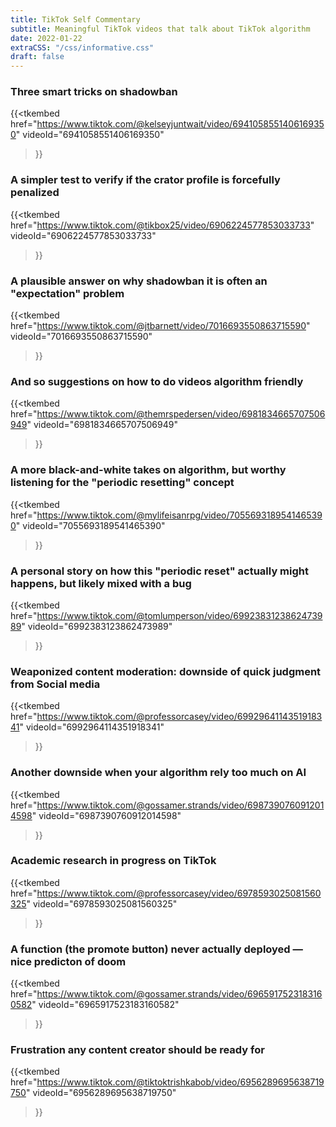 ```yaml
---
title: TikTok Self Commentary
subtitle: Meaningful TikTok videos that talk about TikTok algorithm
date: 2022-01-22
extraCSS: "/css/informative.css"
draft: false
---
```

<div class="row justify-content-md-center">
    <div class="col-md-8">

### Three smart tricks on shadowban

{{<tkembed
    href="https://www.tiktok.com/@kelseyjuntwait/video/6941058551406169350"
    videoId="6941058551406169350"
>}}

### A simpler test to verify if the crator profile is forcefully penalized

{{<tkembed
    href="https://www.tiktok.com/@tikbox25/video/6906224577853033733"
    videoId="6906224577853033733"
>}}

### A plausible answer on why shadowban it is often an "expectation" problem

{{<tkembed
    href="https://www.tiktok.com/@jtbarnett/video/7016693550863715590"
    videoId="7016693550863715590"
>}}

### And so suggestions on how to do videos algorithm friendly

{{<tkembed
    href="https://www.tiktok.com/@themrspedersen/video/6981834665707506949"
    videoId="6981834665707506949"
>}}

### A more black-and-white takes on algorithm, but worthy listening for the "periodic resetting" concept

{{<tkembed
    href="https://www.tiktok.com/@mylifeisanrpg/video/7055693189541465390"
    videoId="7055693189541465390"
>}}

### A personal story on how this "periodic reset" actually might happens, but likely mixed with a bug

{{<tkembed
    href="https://www.tiktok.com/@tomlumperson/video/6992383123862473989"
    videoId="6992383123862473989"
>}}

### Weaponized content moderation: downside of quick judgment from Social media

{{<tkembed
    href="https://www.tiktok.com/@professorcasey/video/6992964114351918341"
    videoId="6992964114351918341"
>}}

### Another downside when your algorithm rely too much on AI

{{<tkembed
    href="https://www.tiktok.com/@gossamer.strands/video/6987390760912014598"
    videoId="6987390760912014598"
>}}

### Academic research in progress on TikTok

{{<tkembed
    href="https://www.tiktok.com/@professorcasey/video/6978593025081560325"
    videoId="6978593025081560325"
>}}

### A function (the promote button) never actually deployed — nice predicton of doom

{{<tkembed
    href="https://www.tiktok.com/@gossamer.strands/video/6965917523183160582"
    videoId="6965917523183160582"
>}}

### Frustration any content creator should be ready for 

{{<tkembed
    href="https://www.tiktok.com/@tiktoktrishkabob/video/6956289695638719750"
    videoId="6956289695638719750"
>}}


<!-- this is necessary at the end of any file with tkembed -->
<script async src="https://www.tiktok.com/embed.js"></script>

</div>
</div>